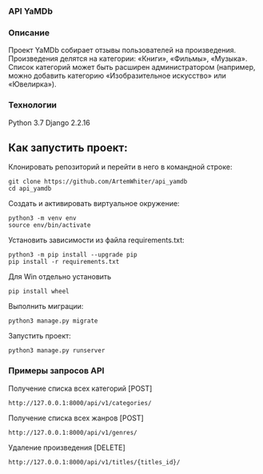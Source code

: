 ### API YaMDb

### Описание
Проект YaMDb собирает отзывы пользователей на произведения. Произведения делятся на категории: «Книги», «Фильмы», «Музыка». Список категорий может быть расширен администратором (например, можно добавить категорию «Изобразительное искусство» или «Ювелирка»).

### Технологии
Python 3.7
Django 2.2.16

## **Как запустить проект:**
Клонировать репозиторий и перейти в него в командной строке:

```
git clone https://github.com/ArtemWhiter/api_yamdb
cd api_yamdb
```
Cоздать и активировать виртуальное окружение:
```
python3 -m venv env
source env/bin/activate
```
Установить зависимости из файла requirements.txt:
```
python3 -m pip install --upgrade pip
pip install -r requirements.txt
```
Для Win отдельно установить
```
pip install wheel
```


Выполнить миграции:

```
python3 manage.py migrate
```
Запустить проект:
```
python3 manage.py runserver
```


### Примеры запросов API

Получение списка всех категорий [POST]
```
http://127.0.0.1:8000/api/v1/categories/
```

Получение списка всех жанров [POST]
```
http://127.0.0.1:8000/api/v1/genres/
```

Удаление произведения [DELETE]
```
http://127.0.0.1:8000/api/v1/titles/{titles_id}/
```